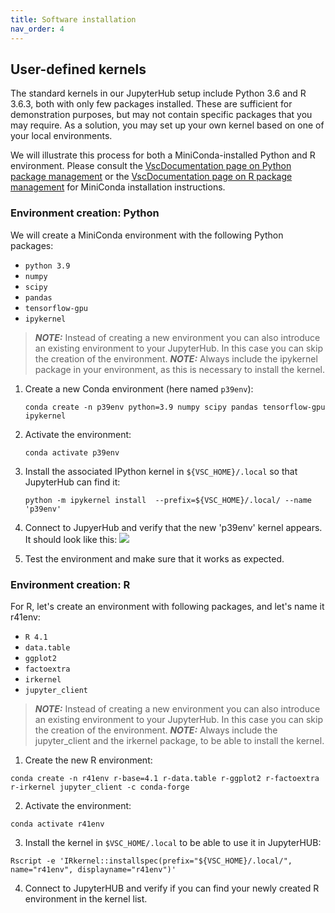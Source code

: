 ```yaml
---
title: Software installation
nav_order: 4
---
```


## User-defined kernels

The standard kernels in our JupyterHub setup include Python 3.6 and R 3.6.3,
both with only few packages installed. These are sufficient for demonstration
purposes, but may not contain specific packages that you may require. As a
solution, you may set up your own kernel based on one of your local environments.

We will illustrate this process for both a MiniConda-installed Python and R environment.
Please consult the [VscDocumentation page on Python package management](
docs.vscentrum.be/en/latest/software/python_package_management.html) or the
[VscDocumentation page on R package management](
https://docs.vscentrum.be/en/latest/software/r_package_management.html) for
MiniConda installation instructions.

### Environment creation: Python

We will create a MiniConda environment with the following Python packages:

- `python 3.9`
- `numpy`
- `scipy`
- `pandas`
- `tensorflow-gpu`
- `ipykernel`

> **_NOTE:_** Instead of creating a new environment you can also introduce
  an existing environment to your JupyterHub. In this case you can skip the
  creation of the environment.
> **_NOTE:_** Always include the ipykernel package in your environment, 
  as this is necessary to install the kernel. 


1. Create a new Conda environment (here named `p39env`):
   ```
   conda create -n p39env python=3.9 numpy scipy pandas tensorflow-gpu ipykernel
   ```

2. Activate the environment:
   ```
   conda activate p39env
   ```

3. Install the associated IPython kernel in ``${VSC_HOME}/.local`` so that
   JupyterHub can find it:
   ```
   python -m ipykernel install  --prefix=${VSC_HOME}/.local/ --name 'p39env'

4. Connect to JupyerHub and verify that the new 'p39env' kernel appears.
   It should look like this: ![](./images/jupyter_envs.PNG)


5. Test the environment and make sure that it works as expected.


### Environment creation: R
 
For R, let's create an environment with following packages, and let's name it r41env:

- `R 4.1`
- `data.table`
- `ggplot2`
- `factoextra`
- `irkernel`
- `jupyter_client`

> **_NOTE:_** Instead of creating a new environment you can also introduce
  an existing environment to your JupyterHub. In this case you can skip the
  creation of the environment.
> **_NOTE:_** Always include the jupyter_client and the irkernel package, to be 
  able to install the kernel. 

1. Create the new R environment: 
  ```
  conda create -n r41env r-base=4.1 r-data.table r-ggplot2 r-factoextra r-irkernel jupyter_client -c conda-forge
  ```
2. Activate the environment:
  ```
  conda activate r41env
  ```   
3. Install the kernel in ``$VSC_HOME/.local`` to be able to use it in JupyterHUB:
  ```
  Rscript -e 'IRkernel::installspec(prefix="${VSC_HOME}/.local/", name="r41env", displayname="r41env")'
  ```
4. Connect to JupyterHUB and verify if you can find your newly created R environment in the kernel list.
